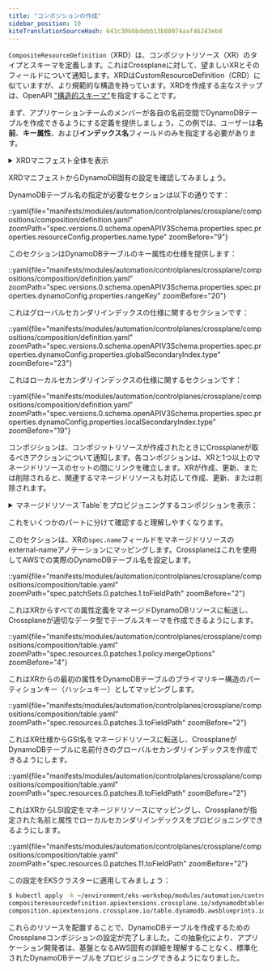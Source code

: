 ```yaml
---
title: "コンポジションの作成"
sidebar_position: 10
kiteTranslationSourceHash: 641c30bbbdebb13b80074aaf46243eb8
---
```


`CompositeResourceDefinition`（XRD）は、コンポジットリソース（XR）のタイプとスキーマを定義します。これはCrossplaneに対して、望ましいXRとそのフィールドについて通知します。XRDはCustomResourceDefinition（CRD）に似ていますが、より規範的な構造を持っています。XRDを作成する主なステップは、OpenAPI ["構造的スキーマ"](https://kubernetes.io/docs/tasks/extend-kubernetes/custom-resources/custom-resource-definitions/)を指定することです。

まず、アプリケーションチームのメンバーが各自の名前空間でDynamoDBテーブルを作成できるようにする定義を提供しましょう。この例では、ユーザーは**名前**、**キー属性**、および**インデックス名**フィールドのみを指定する必要があります。

<details>
  <summary>XRDマニフェスト全体を表示</summary>

::yaml{file="manifests/modules/automation/controlplanes/crossplane/compositions/composition/definition.yaml"}

</details>

XRDマニフェストからDynamoDB固有の設定を確認してみましょう。

DynamoDBテーブル名の指定が必要なセクションは以下の通りです：

::yaml{file="manifests/modules/automation/controlplanes/crossplane/compositions/composition/definition.yaml" zoomPath="spec.versions.0.schema.openAPIV3Schema.properties.spec.properties.resourceConfig.properties.name.type" zoomBefore="9"}

このセクションはDynamoDBテーブルのキー属性の仕様を提供します：

::yaml{file="manifests/modules/automation/controlplanes/crossplane/compositions/composition/definition.yaml" zoomPath="spec.versions.0.schema.openAPIV3Schema.properties.spec.properties.dynamoConfig.properties.rangeKey" zoomBefore="20"}

これはグローバルセカンダリインデックスの仕様に関するセクションです：

::yaml{file="manifests/modules/automation/controlplanes/crossplane/compositions/composition/definition.yaml" zoomPath="spec.versions.0.schema.openAPIV3Schema.properties.spec.properties.dynamoConfig.properties.globalSecondaryIndex.type" zoomBefore="23"}

これはローカルセカンダリインデックスの仕様に関するセクションです：

::yaml{file="manifests/modules/automation/controlplanes/crossplane/compositions/composition/definition.yaml" zoomPath="spec.versions.0.schema.openAPIV3Schema.properties.spec.properties.dynamoConfig.properties.localSecondaryIndex.type" zoomBefore="19"}

コンポジションは、コンポジットリソースが作成されたときにCrossplaneが取るべきアクションについて通知します。各コンポジションは、XRと1つ以上のマネージドリソースのセットの間にリンクを確立します。XRが作成、更新、または削除されると、関連するマネージドリソースも対応して作成、更新、または削除されます。

<details>
  <summary>マネージドリソース`Table`をプロビジョニングするコンポジションを表示：</summary>

::yaml{file="manifests/modules/automation/controlplanes/crossplane/compositions/composition/table.yaml"}

</details>

これをいくつかのパートに分けて確認すると理解しやすくなります。

このセクションは、XRの`spec.name`フィールドをマネージドリソースのexternal-nameアノテーションにマッピングします。Crossplaneはこれを使用してAWSでの実際のDynamoDBテーブル名を設定します。

::yaml{file="manifests/modules/automation/controlplanes/crossplane/compositions/composition/table.yaml" zoomPath="spec.patchSets.0.patches.1.toFieldPath" zoomBefore="2"}

これはXRからすべての属性定義をマネージドDynamoDBリソースに転送し、Crossplaneが適切なデータ型でテーブルスキーマを作成できるようにします。

::yaml{file="manifests/modules/automation/controlplanes/crossplane/compositions/composition/table.yaml" zoomPath="spec.resources.0.patches.1.policy.mergeOptions" zoomBefore="4"}

これはXRからの最初の属性をDynamoDBテーブルのプライマリキー構造のパーティションキー（ハッシュキー）としてマッピングします。

::yaml{file="manifests/modules/automation/controlplanes/crossplane/compositions/composition/table.yaml" zoomPath="spec.resources.0.patches.3.toFieldPath" zoomBefore="2"}

これはXR仕様からGSI名をマネージドリソースに転送し、CrossplaneがDynamoDBテーブルに名前付きのグローバルセカンダリインデックスを作成できるようにします。

::yaml{file="manifests/modules/automation/controlplanes/crossplane/compositions/composition/table.yaml" zoomPath="spec.resources.0.patches.8.toFieldPath" zoomBefore="2"}

これはXRからLSI設定をマネージドリソースにマッピングし、Crossplaneが指定された名前と属性でローカルセカンダリインデックスをプロビジョニングできるようにします。

::yaml{file="manifests/modules/automation/controlplanes/crossplane/compositions/composition/table.yaml" zoomPath="spec.resources.0.patches.11.toFieldPath" zoomBefore="2"}


この設定をEKSクラスターに適用してみましょう：

```bash
$ kubectl apply -k ~/environment/eks-workshop/modules/automation/controlplanes/crossplane/compositions/composition
compositeresourcedefinition.apiextensions.crossplane.io/xdynamodbtables.awsblueprints.io created
composition.apiextensions.crossplane.io/table.dynamodb.awsblueprints.io created
```

これらのリソースを配置することで、DynamoDBテーブルを作成するためのCrossplaneコンポジションの設定が完了しました。この抽象化により、アプリケーション開発者は、基盤となるAWS固有の詳細を理解することなく、標準化されたDynamoDBテーブルをプロビジョニングできるようになりました。
